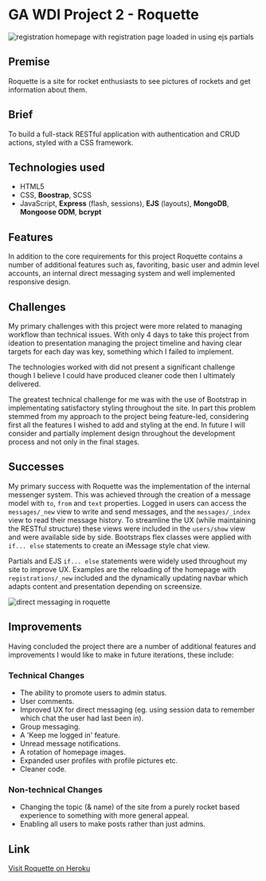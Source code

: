 # GA WDI Project 2 - Roquette

<img src="https://i.imgur.com/GVSBt0I.png" alt="registration homepage with registration page loaded in using ejs partials">

## Premise
Roquette is a site for rocket enthusiasts to see pictures of rockets and get information about them.

## Brief
To build a full-stack RESTful application with authentication and CRUD actions, styled with a CSS framework.

## Technologies used
* HTML5
* CSS, **Boostrap**, SCSS
* JavaScript, **Express** (flash, sessions), **EJS** (layouts), **MongoDB**, **Mongoose ODM**, **bcrypt**

## Features
In addition to the core requirements for this project Roquette contains a number of additional features such as, favoriting, basic user and admin level accounts, an internal direct messaging system and well implemented responsive design.

## Challenges
My primary challenges with this project were more related to managing workflow than technical issues.  With only 4 days to take this project from ideation to presentation managing the project timeline and having clear targets for each day was key, something which I failed to implement.

The technologies worked with did not present a significant challenge though I believe I could have produced cleaner code then I ultimately delivered.

The greatest technical challenge for me was with the use of Bootstrap in implementating satisfactory styling throughout the site.  In part this problem stemmed from my approach to the project being feature-led, considering first all the features I wished to add and styling at the end.  In future I will consider and partially implement design throughout the development process and not only in the final stages.

## Successes
My primary success with Roquette was the implementation of the internal messenger system.  This was achieved through the creation of a message model with `to`, `from` and `text` properties.  Logged in users can access the `messages/_new` view to write and send messages, and the `messages/_index` view to read their message history.  To streamline the UX (while maintaining the RESTful structure) these views were included in the `users/show` view and were available side by side.  Bootstraps flex classes were applied with `if... else` statements to create an iMessage style chat view.

Partials and EJS `if... else` statements were widely used throughout my site to improve UX.  Examples are the reloading of the homepage with `registrations/_new` included and the dynamically updating navbar which adapts content and presentation depending on screensize.

<img src="https://i.imgur.com/xwz0T2y.png" alt="direct messaging in roquette">

## Improvements
Having concluded the project there are a number of additional features and improvements I would like to make in future iterations, these include:
### Technical Changes
* The ability to promote users to admin status.
* User comments.
* Improved UX for direct messaging (eg. using session data to remember which chat the user had last been in).
* Group messaging.
* A 'Keep me logged in' feature.
* Unread message notifications.
* A rotation of homepage images.
* Expanded user profiles with profile pictures etc.
* Cleaner code.
### Non-technical Changes
* Changing the topic (& name) of the site from a purely rocket based experience to something with more general appeal.
* Enabling all users to make posts rather than just admins.

## Link ##
[Visit Roquette on Heroku](https://roquette.herokuapp.com/ "Roquette")
